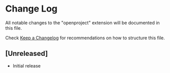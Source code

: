 # Change Log

All notable changes to the "openproject" extension will be documented in this file.

Check [Keep a Changelog](http://keepachangelog.com/) for recommendations on how to structure this file.

## [Unreleased]

- Initial release